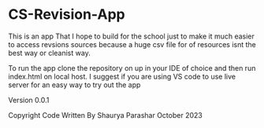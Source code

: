 # CS-Revision-App
This is an app That I hope to build for the school just to make it much easier to access revsions sources because a huge csv file for of resources isnt the best way or 
cleanist way.

To run the app clone the repository on up in your IDE of choice and then run index.html on local host. I suggest if you are using VS code to use live server for an easy way
to try out the app

Version 0.0.1

Copyright Code Written By Shaurya Parashar October 2023
